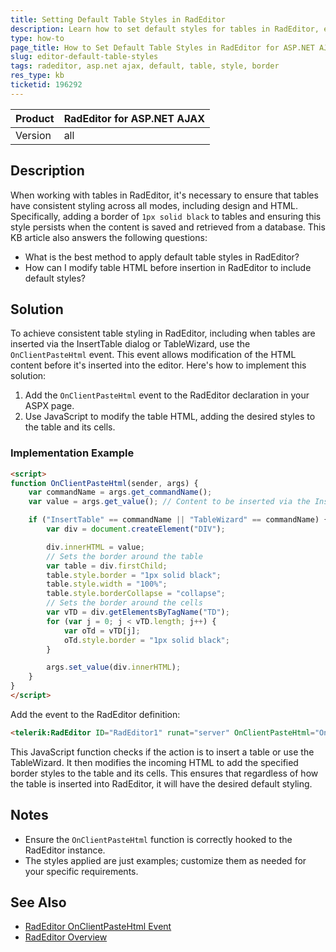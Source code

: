```yaml
---
title: Setting Default Table Styles in RadEditor
description: Learn how to set default styles for tables in RadEditor, ensuring styles are applied in both design and HTML modes.
type: how-to
page_title: How to Set Default Table Styles in RadEditor for ASP.NET AJAX
slug: editor-default-table-styles
tags: radeditor, asp.net ajax, default, table, style, border
res_type: kb
ticketid: 196292
---
```


| Product | RadEditor for ASP.NET AJAX |
| --- | --- |
| Version | all |

## Description

When working with tables in RadEditor, it's necessary to ensure that tables have consistent styling across all modes, including design and HTML. Specifically, adding a border of `1px solid black` to tables and ensuring this style persists when the content is saved and retrieved from a database. This KB article also answers the following questions:
- What is the best method to apply default table styles in RadEditor?
- How can I modify table HTML before insertion in RadEditor to include default styles?

## Solution

To achieve consistent table styling in RadEditor, including when tables are inserted via the InsertTable dialog or TableWizard, use the `OnClientPasteHtml` event. This event allows modification of the HTML content before it's inserted into the editor. Here's how to implement this solution:

1. Add the `OnClientPasteHtml` event to the RadEditor declaration in your ASPX page.
2. Use JavaScript to modify the table HTML, adding the desired styles to the table and its cells.

### Implementation Example

```html
<script>
function OnClientPasteHtml(sender, args) { 
    var commandName = args.get_commandName(); 
    var value = args.get_value(); // Content to be inserted via the InsertTable dialog 

    if ("InsertTable" == commandName || "TableWizard" == commandName) { 
        var div = document.createElement("DIV"); 

        div.innerHTML = value; 
        // Sets the border around the table 
        var table = div.firstChild; 
        table.style.border = "1px solid black"; 
        table.style.width = "100%"; 
        table.style.borderCollapse = "collapse"; 
        // Sets the border around the cells 
        var vTD = div.getElementsByTagName("TD"); 
        for (var j = 0; j < vTD.length; j++) { 
            var oTd = vTD[j]; 
            oTd.style.border = "1px solid black"; 
        } 

        args.set_value(div.innerHTML); 
    } 
}
</script>
```

Add the event to the RadEditor definition:

```aspx
<telerik:RadEditor ID="RadEditor1" runat="server" OnClientPasteHtml="OnClientPasteHtml" />
```

This JavaScript function checks if the action is to insert a table or use the TableWizard. It then modifies the incoming HTML to add the specified border styles to the table and its cells. This ensures that regardless of how the table is inserted into RadEditor, it will have the desired default styling.

## Notes

- Ensure the `OnClientPasteHtml` function is correctly hooked to the RadEditor instance.
- The styles applied are just examples; customize them as needed for your specific requirements.

## See Also

- [RadEditor OnClientPasteHtml Event](http://demos.telerik.com/aspnet-ajax/editor/examples/onclientpastehtml/defaultcs.aspx)
- [RadEditor Overview](https://docs.telerik.com/devtools/aspnet-ajax/controls/editor/overview)
